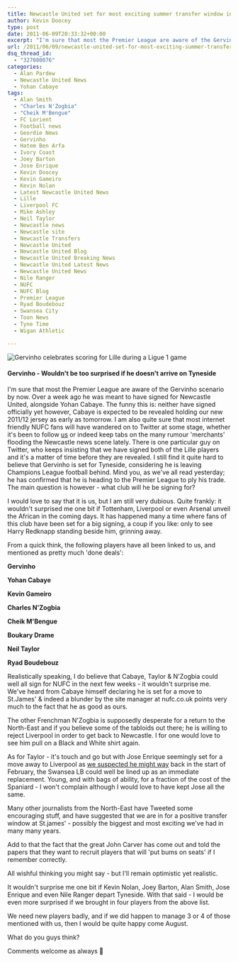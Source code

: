 ```yaml
---
title: Newcastle United set for most exciting summer transfer window in years
author: Kevin Doocey
type: post
date: 2011-06-09T20:33:32+00:00
excerpt: "I'm sure that most the Premier League are aware of the Gervinho scenario by now. Over a week ago he was meant to have signed for.."
url: /2011/06/09/newcastle-united-set-for-most-exciting-summer-transfer-window-in-years/
dsq_thread_id:
  - "327080076"
categories:
  - Alan Pardew
  - Newcastle United News
  - Yohan Cabaye
tags:
  - Alan Smith
  - "Charles N'Zogbia"
  - "Cheik M'Bengue"
  - FC Lorient
  - Football news
  - Geordie News
  - Gervinho
  - Hatem Ben Arfa
  - Ivory Coast
  - Joey Barton
  - Jose Enrique
  - Kevin Doocey
  - Kevin Gameiro
  - Kevin Nolan
  - Latest Newcastle United News
  - Lille
  - Liverpool FC
  - Mike Ashley
  - Neil Taylor
  - Newcastle news
  - Newcastle site
  - Newcastle Transfers
  - Newcastle United
  - Newcastle United Blog
  - Newcastle United Breaking News
  - Newcastle United Latest News
  - Newcastle United News
  - Nile Ranger
  - NUFC
  - NUFC Blog
  - Premier League
  - Ryad Boudebouz
  - Swansea City
  - Toon News
  - Tyne Time
  - Wigan Athletic

---
```

![Gervinho celebrates scoring for Lille during a Ligue 1 game ](http://www.tynetime.com/wp-content/uploads/2011/06/Gervinho.jpg "Gervinho")

#### Gervinho - Wouldn't be too surprised if he doesn't arrive on Tyneside

I'm sure that most the Premier League are aware of the Gervinho scenario by now. Over a week ago he was meant to have signed for Newcastle United, alongside Yohan Cabaye. The funny this is: neither have signed officially yet however, Cabaye is expected to be revealed holding our new 2011/12 jersey as early as tomorrow. I am also quite sure that most internet friendly NUFC fans will have  wandered on to Twitter at some stage, whether it's been to follow [us][1] or indeed keep tabs on the many rumour 'merchants' flooding the Newcastle news scene lately. There is one particular guy on Twitter, who keeps insisting that we have signed both of the Lille players and it's a matter of time before they are revealed. I still find it quite hard to believe that Gervinho is set for Tyneside, considering he is leaving Champions League football behind. Mind you, as we've all read yesterday; he has confirmed that he is heading to the Premier League to ply his trade. The main question is however - what club will he be signing for?

I would love to say that it is us, but I am still very dubious. Quite frankly: it wouldn't surprised me one bit if Tottenham, Liverpool or even Arsenal unveil the African in the coming days. It has happened many a time where fans of this club have been set for a big signing, a coup if you like: only to see Harry Redknapp standing beside him, grinning away.

From a quick think, the following players have all been linked to us, and mentioned as pretty much 'done deals':

**Gervinho**

 **Yohan Cabaye**

 **Kevin Gameiro**

 **Charles N'Zogbia**

 **Cheik M'Bengue**

 **Boukary Drame**

 **Neil Taylor**

 **Ryad Boudebouz**

Realistically speaking, I do believe that Cabaye, Taylor & N'Zogbia could well all sign for NUFC in the next few weeks - it wouldn't surprise me. We've heard from Cabaye himself declaring he is set for a move to St.James' & indeed a blunder by the site manager at nufc.co.uk points very much to the fact that he as good as ours.

The other Frenchman N'Zogbia is supposedly desperate for a return to the North-East and if you believe some of the tabloids out there; he is willing to reject Liverpool in order to get back to Newcastle. I for one would love to see him pull on a Black and White shirt again.

As for Taylor - it's touch and go but with Jose Enrique seemingly set for a move away to Liverpool as [we suspected he might way][2] back in the start of February, the Swansea LB could well be lined up as an immediate replacement. Young, and with bags of ability, for a fraction of the cost of the Spaniard - I won't complain although I would love to have kept Jose all the same.

Many other journalists from the North-East have Tweeted some encouraging stuff, and have suggested that we are in for a positive transfer window at St.james' - possibly the biggest and most exciting we've had in many many years.

Add to that the fact that the great John Carver has come out and told the papers that they want to recruit players that will 'put bums on seats' if I remember correctly.

All wishful thinking you might say - but I'll remain optimistic yet realistic.

It wouldn't surprise me one bit if Kevin Nolan, Joey Barton, Alan Smith, Jose Enrique and even Nile Ranger depart Tyneside. With that said - I would be even more surprised if we brought in four players from the above list.

We need new players badly, and if we did happen to manage 3 or 4 of those mentioned with us, then I would be quite happy come August.

What do you guys think?

Comments welcome as always 🙂

 [1]: https://twitter.com/TyneTime
 [2]: http://www.tynetime.com/2011/02/14/liverpool-will-undoubtedly-venture-in-for-jose-enrique-in-the-summer/
